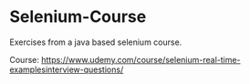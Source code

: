 # Selenium-Course

Exercises from a java based selenium course.

Course:
https://www.udemy.com/course/selenium-real-time-examplesinterview-questions/
